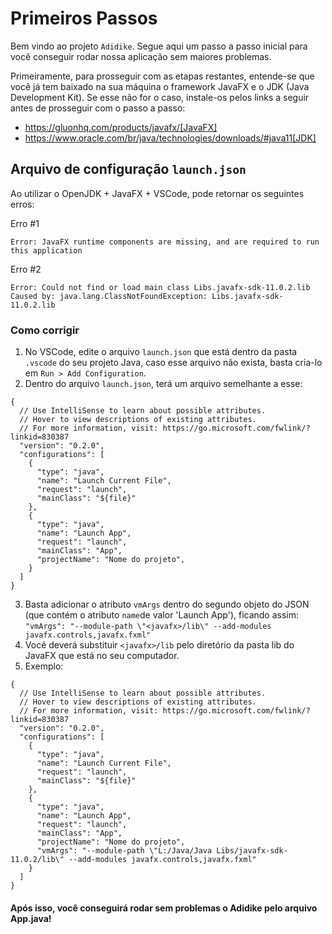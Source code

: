 # Primeiros Passos

Bem vindo ao projeto `Adidike`. Segue aqui um passo a passo inicial para você conseguir rodar nossa aplicação sem maiores problemas.

Primeiramente, para prosseguir com as etapas restantes, entende-se que você já tem baixado na sua máquina o framework JavaFX e o JDK (Java Development Kit). Se esse não for o caso, instale-os pelos links a seguir antes de prosseguir com o passo a passo:
* https://gluonhq.com/products/javafx/[JavaFX]
* https://www.oracle.com/br/java/technologies/downloads/#java11[JDK]

## Arquivo de configuração `launch.json`

Ao utilizar o OpenJDK + JavaFX + VSCode, pode retornar os seguintes erros:

Erro #1
```
Error: JavaFX runtime components are missing, and are required to run this application
```

Erro #2
```
Error: Could not find or load main class Libs.javafx-sdk-11.0.2.lib
Caused by: java.lang.ClassNotFoundException: Libs.javafx-sdk-11.0.2.lib
```

### Como corrigir
1. No VSCode, edite o arquivo `launch.json` que está dentro da pasta `.vscode` do seu projeto Java, caso esse arquivo não exista, basta cria-lo em `Run > Add Configuration`.
2. Dentro do arquivo `launch.json`, terá um arquivo semelhante a esse:
```
{
  // Use IntelliSense to learn about possible attributes.
  // Hover to view descriptions of existing attributes.
  // For more information, visit: https://go.microsoft.com/fwlink/?linkid=830387
  "version": "0.2.0",
  "configurations": [
    {
      "type": "java",
      "name": "Launch Current File",
      "request": "launch",
      "mainClass": "${file}"
    },
    {
      "type": "java",
      "name": "Launch App",
      "request": "launch",
      "mainClass": "App",
      "projectName": "Nome do projeto",
    }
  ]
}
```
3. Basta adicionar o atributo `vmArgs` dentro do segundo objeto do JSON (que contém o atributo `name`de valor 'Launch App'), ficando assim:
`"vmArgs": "--module-path \"<javafx>/lib\" --add-modules javafx.controls,javafx.fxml"`
4. Você deverá substituir `<javafx>/lib` pelo diretório da pasta lib do JavaFX que está no seu computador.
5. Exemplo:
```
{
  // Use IntelliSense to learn about possible attributes.
  // Hover to view descriptions of existing attributes.
  // For more information, visit: https://go.microsoft.com/fwlink/?linkid=830387
  "version": "0.2.0",
  "configurations": [
    {
      "type": "java",
      "name": "Launch Current File",
      "request": "launch",
      "mainClass": "${file}"
    },
    {
      "type": "java",
      "name": "Launch App",
      "request": "launch",
      "mainClass": "App",
      "projectName": "Nome do projeto",
      "vmArgs": "--module-path \"L:/Java/Java Libs/javafx-sdk-11.0.2/lib\" --add-modules javafx.controls,javafx.fxml"
    }
  ]
}
```

#### Após isso, você conseguirá rodar sem problemas o Adidike pelo arquivo App.java!